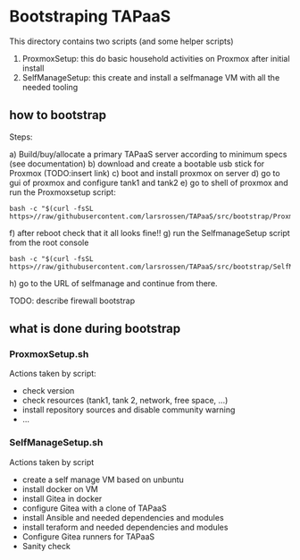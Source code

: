 
# Bootstraping TAPaaS

This directory contains two scripts (and some helper scripts)

1) ProxmoxSetup: this do basic household activities on Proxmox after initial install
2) SelfManageSetup: this create and install a selfmanage VM with all the needed tooling

## how to bootstrap

Steps:

a) Build/buy/allocate a primary TAPaaS server according to minimum specs (see documentation)
b) download and create a bootable usb stick for Proxmox (TODO:insert link)
c) boot and install proxmox on server
d) go to gui of proxmox and configure tank1 and tank2
e) go to shell of proxmox and run the Proxmoxsetup script:
```
bash -c "$(curl -fsSL https>//raw/githubusercontent.com/larsrossen/TAPaaS/src/bootstrap/ProxmoxSetup.sh)"
```
f) after reboot check that it all looks fine!!
g) run the SelfmanageSetup script from the root console
```
bash -c "$(curl -fsSL https>//raw/githubusercontent.com/larsrossen/TAPaaS/src/bootstrap/SelfManageSetup.sh)"
```
h) go to the URL of selfmanage and continue from there.

TODO: describe firewall bootstrap

## what is done during bootstrap

### ProxmoxSetup.sh

Actions taken by script:
- check version
- check resources (tank1, tank 2, network, free space, ...)
- install repository sources and disable community warning
- ...

### SelfManageSetup.sh

Actions taken by script
- create a self manage VM based on unbuntu
- install docker on VM
- install Gitea in docker
- configure Gitea with a clone of TAPaaS
- install Ansible and needed dependencies and modules
- install teraform and needed dependencies and modules
- Configure Gitea runners for TAPaaS
- Sanity check

